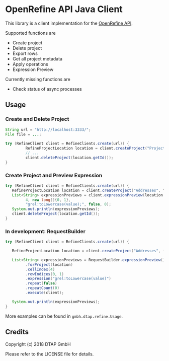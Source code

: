 # OpenRefine API Java Client 

This library is a client implementation for the [OpenRefine API](https://github.com/OpenRefine/OpenRefine/wiki/OpenRefine-API).

Supported functions are

* Create project
* Delete project
* Export rows
* Get all project metadata
* Apply operations
* Expression Preview

Currently missing functions are

* Check status of async processes

## Usage

### Create and Delete Project
```java
String url = "http://localhost:3333/";
File file = ...;
   
try (RefineClient client = RefineClients.create(url)) {
         RefineProjectLocation location = client.createProject("Project name", file);
         // ...
         client.deleteProject(location.getId());
}
```

### Create Project and Preview Expression
```java
try (RefineClient client = RefineClients.create(url)) {
   RefineProjectLocation location = client.createProject("Addresses", file);
   List<String> expressionPreviews = client.expressionPreview(location.getId(),
         4, new long[]{0, 1},
         "grel:toLowercase(value);", false, 0);
   System.out.println(expressionPreviews);
   client.deleteProject(location.getId());
}
```

### In development: RequestBuilder 
```java
try (RefineClient client = RefineClients.create(url)) {

   RefineProjectLocation location = client.createProject("Addresses", file);

   List<String> expressionPreviews = RequestBuilder.expressionPreview()
         .forProject(location)
         .cellIndex(4)
         .rowIndices(0, 1)
         .expression("grel:toLowercase(value)")
         .repeat(false)
         .repeatCount(0)
         .execute(client);

   System.out.println(expressionPreviews);
}
```

More examples can be found in `gmbh.dtap.refine.Usage`.

## Credits

Copyright (c) 2018 DTAP GmbH

Please refer to the LICENSE file for details.
